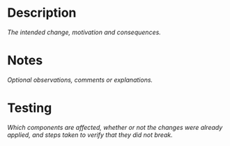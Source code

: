 # Description

*The intended change, motivation and consequences.*

# Notes

*Optional observations, comments or explanations.*

# Testing

*Which components are affected, whether or not the changes were already applied, and steps taken to verify that they did not break.*

